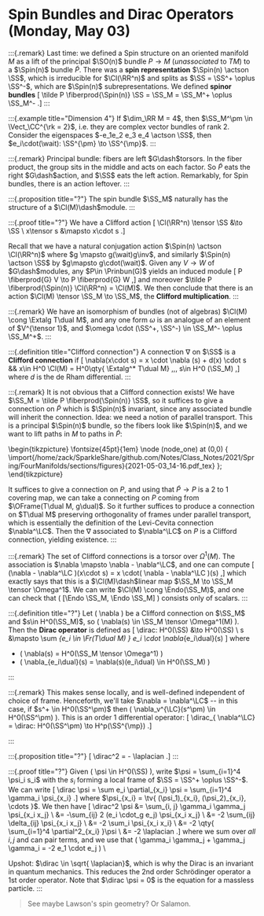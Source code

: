 # Spin Bundles and Dirac Operators (Monday, May 03)


:::{.remark}
Last time: we defined a Spin structure on an oriented manifold $M$ as a lift of the principal $\SO(n)$ bundle $P\to M$ (*unassociated* to $TM$) to a $\Spin(n)$ bundle $\tilde P$.
There was a **spin representation** $\Spin(n) \actson \SS$, which is irreducible for $\Cl(\RR^n)$ and splits as $\SS = \SS^+ \oplus \SS^-$, which are $\Spin(n)$ subrepresentations.
We defined **spinor bundles** 
\[
\tilde P \fiberprod{\Spin(n)} \SS = \SS_M = \SS_M^+ \oplus \SS_M^-
.\]
:::


:::{.example title="Dimension 4"}
If $\dim_\RR M = 4$, then $\SS_M^\pm \in \Vect_\CC^{\rk = 2}$, i.e. they are complex vector bundles of rank 2.
Consider the eigenspaces $-e_1e_2 e_3 e_4 \actson \SS$, then $e_i\cdot(\wait): \SS^{\pm} \to \SS^{\mp}$.
:::


:::{.remark}
Principal bundle: fibers are left $G\dash$torsors.
In the fiber product, the group sits in the middle and acts on each factor. 
So $\tilde P$ eats the right $G\dash$action, and $\SS$ eats the left action.
Remarkably, for Spin bundles, there is an action leftover.
:::


:::{.proposition title="?"}
The spin bundle $\SS_M$ naturally has the structure of a $\Cl(M)\dash$module.
:::


:::{.proof title="?"}
We have a Clifford action
\[
\Cl(\RR^n) \tensor \SS &\to \SS \\
x\tensor s &\mapsto x\cdot s
.\]

Recall that we have a natural conjugation action $\Spin(n) \actson \Cl(\RR^n)$ where $g \mapsto g(\wait)g\inv$, and similarly $\Spin(n) \actson \SS$ by $g\mapsto g\cdot(\wait)$.
Given any $V\to W$ of $G\dash$modules, any $P\in \Prinbun(G)$ yields an induced module 
\[
P \fiberprod{G} V \to P \fiberprod{G} W
,\]
and moreover $\tilde P \fiberprod{\Spin(n)} \Cl(\RR^n) = \Cl(M)$.
We then conclude that there is an action $\Cl(M) \tensor \SS_M \to \SS_M$, the **Clifford multiplication**.
:::


:::{.remark}
We have an isomorphism of bundles (not of algebras) $\Cl(M) \cong \Extalg T\dual M$, and any one form $\omega$ is an analogue of an element of $V^{\tensor 1}$, and $\omega \cdot (\SS^+, \SS^-) \in \SS_M^- \oplus \SS_M^+$.
:::


:::{.definition title="Clifford connection"}
A connection $\nabla$ on $\SS$ is a **Clifford connection** if 
\[
\nabla(x\cdot s) = x \cdot \nabla (s) + d(x) \cdot s 
&& x\in H^0 \Cl(M) = H^0\qty{ \Extalg^* T\dual M} ,\,\, s\in H^0 (\SS_M)
,\]
where $d$ is the de Rham differential.
:::


:::{.remark}
It is not obvious that a Clifford connection exists!
We have $\SS_M = \tilde P \fiberprod{\Spin(n)} \SS$, so it suffices to give a connection on $\tilde P$ which is $\Spin(n)$ invariant, since any associated bundle will inherit the connection.
Idea: we need a notion of parallel transport.
This is a principal $\Spin(n)$ bundle, so the fibers look like $\Spin(n)$, and we want to lift paths in $M$ to paths in $\tilde P$:

\begin{tikzpicture}
\fontsize{45pt}{1em} 
\node (node_one) at (0,0) { \import{/home/zack/SparkleShare/github.com/Notes/Class_Notes/2021/Spring/FourManifolds/sections/figures}{2021-05-03_14-16.pdf_tex} };
\end{tikzpicture}

It suffices to give a connection on $P$, and using that $\tilde P\to P$ is a 2 to 1 covering map, we can take a connecting on $P$ coming from $\OFrame(T\dual M, g\dual)$.
So it further suffices to produce a connection on $T\dual M$ preserving orthogonality of frames under parallel transport, which is essentially the definition of the Levi-Cevita connection $\nabla^\LC$.
Then the $\nabla$ associated to $\nabla^\LC$ on $P$ is a Clifford connection, yielding existence.
:::


:::{.remark}
The set of Clifford connections is a torsor over $\Omega^1(M)$.
The association is $\nabla \mapsto \nabla - \nabla^\LC$, and one can compute
\[
(\nabla - \nabla^\LC )(x\cdot s) = x \cdot( \nabla - \nabla^\LC )(s)
,\]
which exactly says that this is a $\Cl(M)\dash$linear map $\SS_M \to \SS_M \tensor \Omega^1$.
We can write $\Cl(M) \cong \Endo(\SS_M)$, and one can check that \( [\Endo \SS_M, \Endo \SS_M] \) consists only of scalars.
:::


:::{.definition title="?"}
Let \( \nabla \) be a Clifford connection on $\SS_M$ and $s\in H^0(\SS_M)$, so \( \nabla(s) \in \SS_M \tensor \Omega^1(M) \).
Then the **Dirac operator** is defined as 
\[
\dirac: H^0(\SS) &\to H^0(\SS) \\
s &\mapsto \sum _{e_i \in \Fr(T\dual M) } e_i \cdot \nabla_{e_i\dual}(s)
\]
where

- \( \nabla(s) = H^0(\SS_M \tensor \Omega^1) \)
- \( \nabla_{e_i\dual}(s) = \nabla(s)(e_i\dual) \in H^0(\SS_M) \) 

:::


:::{.remark}
This makes sense locally, and is well-defined independent of choice of frame.
Henceforth, we'll take $\nabla = \nabla^\LC$ -- in this case, if $s^+ \in H^0(\SS^\pm)$ then \( \nabla_v^{\LC}(s^\pm) \in H^0(\SS^\pm) \).
This is an order 1 differential operator:
\[
\dirac_{ \nabla^\LC} = \dirac: H^0(\SS^\pm) \to H^p(\SS^{\mp})
.\]

:::



:::{.proposition title="?"}
\[
\dirac^2 = - \laplacian
.\]
:::


:::{.proof title="?"}
Given \( \psi \in H^0(\SS) \), write $\psi = \sum_{i=1}^4 \psi_i s_i$ with the $s_i$ forming a local frame of $\SS = \SS^+ \oplus \SS^-$.
We can write
\[
\dirac \psi = \sum e_i \partial_{x_i} \psi = \sum_{i=1}^4 \gamma_i \psi_{x_i}
.\]
where $\psi_{x_i} = \tv{ (\psi_1)_{x_i}, (\psi_2)_{x_i}, \cdots }$.
We then have
\[
\dirac^2 \psi
&= \sum_{i, j} \gamma_i \gamma_j \psi_{x_i x_j} \\
&= -\sum_{ij} 2 (e_i \cdot_g e_j) \psi_{x_i x_j} \\
&= -2 \sum_{ij} \delta_{ij} \psi_{x_i x_j} \\
&= -2 \sum_i \psi_{x_i x_i} \\
&= -2 \qty{ \sum_{i=1}^4 \partial^2_{x_i} }\psi \\
&= -2 \laplacian
.\]
where we sum over *all* $i, j$ and can pair terms,
and we use that \( \gamma_i \gamma_j + \gamma_j \gamma_i = -2 e_1 \cdot e_j \) 
\

Upshot: $\dirac \in \sqrt{ \laplacian}$, which is why the Dirac is an invariant in quantum mechanics.
This reduces the 2nd order Schrödinger operator a 1st order operator.
Note that $\dirac \psi = 0$ is the equation for a massless particle.
:::

> See maybe Lawson's spin geometry?
  Or Salamon.




